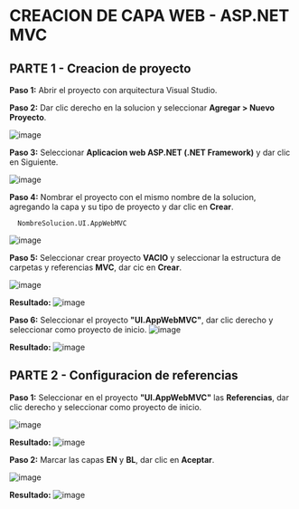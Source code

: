 # CREACION DE CAPA WEB - ASP.NET MVC
## PARTE 1 - Creacion de proyecto

**Paso 1:** Abrir el proyecto con arquitectura Visual Studio.

**Paso 2:** Dar clic derecho en la solucion y seleccionar **Agregar > Nuevo Proyecto**.

![image](https://github.com/user-attachments/assets/16fa0adf-2c8b-4c25-8f7f-e50a3f51c500)

**Paso 3:** Seleccionar **Aplicacion web ASP.NET (.NET Framework)** y dar clic en Siguiente.

![image](https://github.com/user-attachments/assets/60b2fac4-bdee-4c71-9da8-923644d682ce)


**Paso 4:** Nombrar el proyecto con el mismo nombre de la solucion, agregando la capa y su tipo de proyecto y dar clic en **Crear**.
```
  NombreSolucion.UI.AppWebMVC
```
![image](https://github.com/user-attachments/assets/5db9291f-20cd-466d-9ba0-1891bf3eb29d)


**Paso 5:** Seleccionar crear proyecto **VACIO** y seleccionar la estructura de carpetas y referencias **MVC**, dar cic en **Crear**.

![image](https://github.com/user-attachments/assets/429dd948-e2fd-4d8d-a530-19138952b1f3)

**Resultado:**
![image](https://github.com/user-attachments/assets/b7a39b93-9294-40aa-a4fe-2e1146810bad)

**Paso 6:** Seleccionar el proyecto **"UI.AppWebMVC"**, dar clic derecho y seleccionar como proyecto de inicio.
![image](https://github.com/user-attachments/assets/f7f43953-d380-43f4-80b1-0530ef145820)

**Resultado:**
![image](https://github.com/user-attachments/assets/c106490b-12ae-44c9-a4e5-430c719e8532)


## PARTE 2 - Configuracion de referencias
**Paso 1:** Seleccionar en el proyecto **"UI.AppWebMVC"** las **Referencias**, dar clic derecho y seleccionar como proyecto de inicio.

![image](https://github.com/user-attachments/assets/cf157fea-1143-4a76-9e83-80434dbbd7b3)

**Resultado:**
![image](https://github.com/user-attachments/assets/01a99bae-bdc5-44fe-af92-3c550492c1d2)

**Paso 2:** Marcar las capas **EN** y  **BL**, dar clic en **Aceptar**.

![image](https://github.com/user-attachments/assets/68df0194-91cb-4c1f-aa6d-1bf201a3a377)

**Resultado:**
![image](https://github.com/user-attachments/assets/1be5fa72-ee12-4ca8-86c9-609df3fdfc6f)
